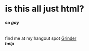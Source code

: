 
</br>
<h1>is this all just html?</h1>
<h4>              <em>so gay</em></h4>
</br>
find me at my hangout spot
<a href="https://github.com/Haxase/Dicksrus-.git" title="grinder">Grinder</a>
</br>
<em><strong>help</strong></em>






<!-- Pinned Repositories -- >


<!---
Haxase/Haxase is a ✨ special ✨ repository because its `README.md` (this file) appears on your GitHub profile.
You can click the Preview link to take a look at your changes.
--->
